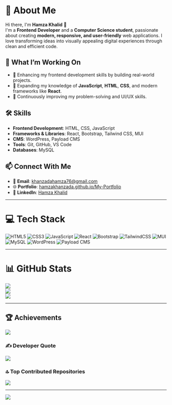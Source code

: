 # 💫 About Me

Hi there, I'm **Hamza Khalid** 👋  
I'm a **Frontend Developer** and a **Computer Science student**, passionate about creating **modern, responsive, and user-friendly** web applications. I love transforming ideas into visually appealing digital experiences through clean and efficient code.

## 🧠 What I’m Working On
- 🔭 Enhancing my frontend development skills by building real-world projects.  
- 🌱 Expanding my knowledge of **JavaScript**, **HTML**, **CSS**, and modern frameworks like **React**.  
- 🚀 Continuously improving my problem-solving and UI/UX skills.

## 🛠️ Skills
- **Frontend Development**: HTML, CSS, JavaScript  
- **Frameworks & Libraries**: React, Bootstrap, Tailwind CSS, MUI  
- **CMS**: WordPress, Payload CMS  
- **Tools**: Git, GitHub, VS Code  
- **Databases**: MySQL

## 📫 Connect With Me
- 📧 **Email**: [khanzadahamza76@gmail.com](mailto:khanzadahamza76@gmail.com)  
- 🌐 **Portfolio**: [hamzakhanzada.github.io/My-Portfolio](https://hamza-portfolio-indol.vercel.app/)  
- 💼 **LinkedIn**: [Hamza Khalid](https://linkedin.com/in/Hamza%20Khalid)

---

# 💻 Tech Stack
![HTML5](https://img.shields.io/badge/html5-%23E34F26.svg?style=for-the-badge&logo=html5&logoColor=white)
![CSS3](https://img.shields.io/badge/css3-%231572B6.svg?style=for-the-badge&logo=css3&logoColor=white)
![JavaScript](https://img.shields.io/badge/javascript-%23323330.svg?style=for-the-badge&logo=javascript&logoColor=%23F7DF1E)
![React](https://img.shields.io/badge/react-%2320232a.svg?style=for-the-badge&logo=react&logoColor=%2361DAFB)
![Bootstrap](https://img.shields.io/badge/bootstrap-%238511FA.svg?style=for-the-badge&logo=bootstrap&logoColor=white)
![TailwindCSS](https://img.shields.io/badge/tailwindcss-%2338B2AC.svg?style=for-the-badge&logo=tailwind-css&logoColor=white)
![MUI](https://img.shields.io/badge/MUI-%230081CB.svg?style=for-the-badge&logo=mui&logoColor=white)
![MySQL](https://img.shields.io/badge/mysql-4479A1.svg?style=for-the-badge&logo=mysql&logoColor=white)
![WordPress](https://img.shields.io/badge/WordPress-%23117AC9.svg?style=for-the-badge&logo=WordPress&logoColor=white)
![Payload CMS](https://img.shields.io/badge/Payload%20CMS-000000?style=for-the-badge&logo=payloadcms&logoColor=white)

---

# 📊 GitHub Stats
![](https://github-readme-stats.vercel.app/api?username=Hamzakhanzada&theme=algolia&hide_border=false&include_all_commits=false&count_private=false)  
![](https://github-readme-streak-stats.herokuapp.com/?user=Hamzakhanzada&theme=algolia&hide_border=false)  
![](https://github-readme-stats.vercel.app/api/top-langs/?username=Hamzakhanzada&theme=algolia&hide_border=false&layout=compact)

---

## 🏆 Achievements
![](https://github-profile-trophy.vercel.app/?username=Hamzakhanzada&theme=radical&no-frame=false&no-bg=true&margin-w=4)

### ✍️ Developer Quote
![](https://quotes-github-readme.vercel.app/api?type=horizontal&theme=radical)

### 🔝 Top Contributed Repositories
![](https://github-contributor-stats.vercel.app/api?username=Hamzakhanzada&limit=5&theme=dark&combine_all_yearly_contributions=true)

---

[![](https://visitcount.itsvg.in/api?id=Hamzakhanzada&icon=0&color=0)](https://visitcount.itsvg.in)

<!-- Proudly created with GPRM ( https://gprm.itsvg.in ) -->

